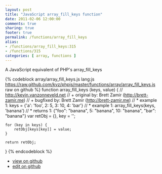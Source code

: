 ```yaml
---
layout: post
title: "JavaScript array_fill_keys function"
date: 2011-02-06 12:00:00
comments: true
sharing: true
footer: true
permalink: /functions/array_fill_keys
alias:
- /functions/array_fill_keys:315
- /functions/315
categories: [ array, functions ]
---
```

A JavaScript equivalent of PHP's array_fill_keys
<!-- more -->
{% codeblock array/array_fill_keys.js lang:js https://raw.github.com/kvz/phpjs/master/functions/array/array_fill_keys.js raw on github %}
function array_fill_keys (keys, value) {
    // http://kevin.vanzonneveld.net
    // +   original by: Brett Zamir (http://brett-zamir.me)
    // +   bugfixed by: Brett Zamir (http://brett-zamir.me)
    // *     example 1: keys = {'a': 'foo', 2: 5, 3: 10, 4: 'bar'}
    // *     example 1: array_fill_keys(keys, 'banana')
    // *     returns 1: {"foo": "banana", 5: "banana", 10: "banana", "bar": "banana"}
    var retObj = {},
        key = '';

    for (key in keys) {
        retObj[keys[key]] = value;
    }

    return retObj;
}
{% endcodeblock %}
<ul>
 <li><a href="https://github.com/kvz/phpjs/blob/master/functions/array/array_fill_keys.js">view on github</a></li>
 <li><a href="https://github.com/kvz/phpjs/edit/master/functions/array/array_fill_keys.js">edit on github</a></li>
</ul>
